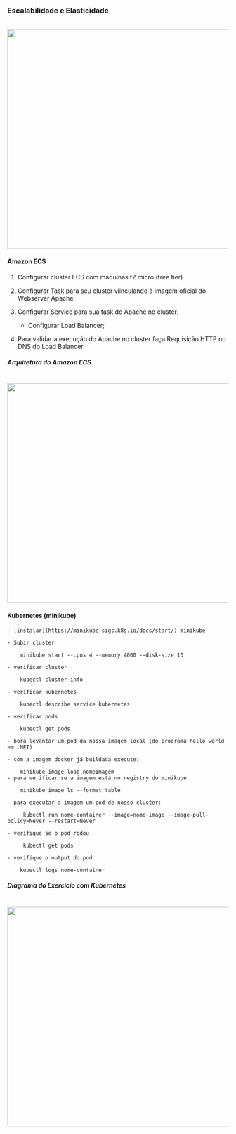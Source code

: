 ### Escalabilidade e Elasticidade

<br/><img src="/aula_3/img/scalability.png" width="600" height="500">

#### Amazon ECS

1. Configurar cluster ECS com máquinas t2.micro (free tier)

2. Configurar Task para seu cluster viinculando à imagem oficial do Webserver Apache

3. Configurar Service para sua task do Apache no cluster;

     - Configurar Load Balancer;

4. Para validar a execução do Apache no cluster faça Requisição HTTP no DNS do Load Balancer.

##### Arquitetura do Amazon ECS
<br/><img src="/aula_3/img/ecs-architecture.png" width="600" height="500">


#### Kubernetes (minikube)

    - [instalar](https://minikube.sigs.k8s.io/docs/start/) minikube 

    - Subir cluster

        minikube start --cpus 4 --memory 4000 --disk-size 10

    - verificar cluster 

        kubectl cluster-info 

    - verificar kubernetes

        kubectl describe service kubernetes

    - verificar pods

        kubectl get pods

    - bora levantar um pod da nossa imagem local (do programa hello world em .NET)

    - com a imagem docker já buildada execute:

        minikube image load nomeImagem
    - para verificar se a imagem está no registry do minikube

        minikube image ls --format table
    
    - para executar a imagem um pod de nosso cluster:

         kubectl run nome-container --image=nome-image --image-pull-policy=Never --restart=Never

    - verifique se o pod rodou
        
         kubectl get pods

    - verifique o output do pod
        
        kubectl logs nome-container

##### Diagrama do Exercício com Kubernetes

<br/><img src="/aula_3/img/dev-to-k8s.png" width="600" height="500">